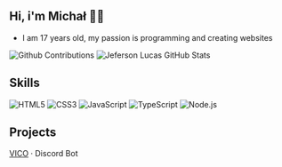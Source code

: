 


## Hi, i'm Michał 👋🏻


- I am 17 years old, my passion is programming and creating websites



<img alt="Github Contributions" src="https://github-readme-streak-stats.herokuapp.com/?user=kawuuu&theme=midnight-purple&hide_border=true" title="Github Contributions"/>

<img alt="Jeferson Lucas GitHub Stats" src="https://github-readme-stats.vercel.app/api?username=kawuuu&theme=midnight-purple&show_icons=true&hide_border=true" title="Jeferson Lucas GitHub Stats"/>


##  Skills 



![HTML5](https://img.shields.io/badge/-HTML-000?style=flat&logo=HTML5&logoColor=9644F4)
![CSS3](https://img.shields.io/badge/-CSS-000?style=flat&logo=CSS3&logoColor=9644F4)
![JavaScript](https://img.shields.io/badge/-JavaScript-000?fff&style=flat&logo=javascript&logoColor=9644F4)
![TypeScript](https://img.shields.io/badge/-TypeScript-000?style=flat&logo=typescript&logoColor=9644F4)
![Node.js](https://img.shields.io/badge/-Node.js-000?style=flat&logoColor=9644F4&logo=node.js)






## Projects 


  [VICO](https://discord.gg/QHgyRHj5GJ) · Discord Bot 
